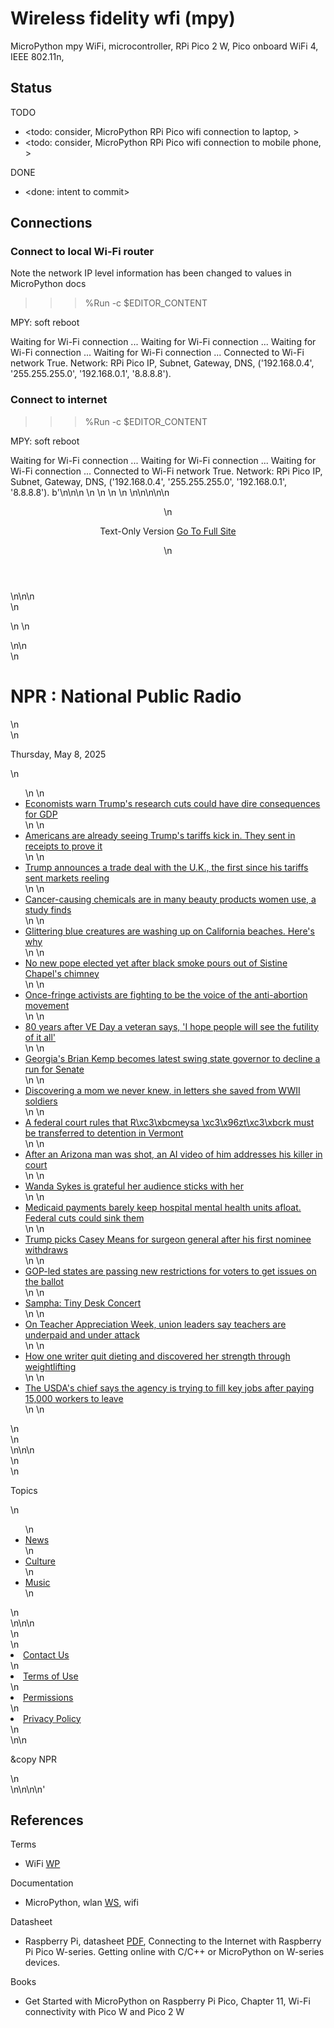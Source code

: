 # Wireless fidelity wfi (mpy)

MicroPython mpy WiFi, microcontroller, RPi Pico 2 W, Pico onboard WiFi 4, IEEE 802.11n, 

## Status

TODO
* <todo: consider, MicroPython RPi Pico wifi connection to laptop, >
* <todo: consider, MicroPython RPi Pico wifi connection to mobile phone, >

DONE
* <done: intent to commit>

## Connections

### Connect to local Wi-Fi router

Note the network IP level information has been changed to values in MicroPython docs

>>> %Run -c $EDITOR_CONTENT

MPY: soft reboot

Waiting for Wi-Fi connection ...
Waiting for Wi-Fi connection ...
Waiting for Wi-Fi connection ...
Waiting for Wi-Fi connection ...
Connected to Wi-Fi network True. 
Network: RPi Pico IP, Subnet, Gateway, DNS, ('192.168.0.4', '255.255.255.0', '192.168.0.1', '8.8.8.8'). 

### Connect to internet

>>> %Run -c $EDITOR_CONTENT

MPY: soft reboot

Waiting for Wi-Fi connection ...
Waiting for Wi-Fi connection ...
Waiting for Wi-Fi connection ...
Connected to Wi-Fi network True. 
Network: RPi Pico IP, Subnet, Gateway, DNS, ('192.168.0.4', '255.255.255.0', '192.168.0.1', '8.8.8.8'). 
b'<!DOCTYPE html>\n<html lang="en">\n<head>\n    <title>NPR : National Public Radio</title>\n    <meta http-equiv="Content-Type" content="text/html;charset=utf-8">\n    <meta name="viewport" content="width=device-width">\n    <link id="favicon" rel="shortcut icon" type="image/png" href="data:image/png;base64,iVBORw0KGgoAAAANSUhEUgAAABAAAAAQCAYAAAAf8/9hAAAAAXNSR0IArs4c6QAAAHlJREFUOBFjYBgFFIcA48cYpf/opvAv+YouxODXshZDbFONDSMLSJRv8V245KdYZTD7//8XcDFGRgkwe2O1NVzMv/UomA02AMQCaUQ2CCQG0ohsEEgMphHEBgEmCIWdRNeMTRXYBTBnw2iYQpjTYXx022Hio/RAhwAAjXEfJrIXnj4AAAAASUVORK5CYII=">\n    <style>\n        body {\n    display: block;\n    padding: 0px 20px;\n    max-width: 550px;\n    margin: 0 auto;\n    font-family: -apple-system, BlinkMacSystemFont, "Segoe UI", Roboto, Helvetica, Arial, sans-serif, "Apple Color Emoji", "Segoe UI Emoji", "Segoe UI Symbol";\n}\n\n.full-version-link {\n    margin-left: 15px;\n}\n\n.slug-line {\n    font-size: 1.1rem;\n    margin-bottom: 15px;\n}\n\n.hr-line {\n    position: relative;\n    height: 4px;\n}\n\n.hr-line:after {\n    background: linear-gradient(to right, #e60000 0%, #e60000 33.33%, #000000 33.33%, #000000 66.66%, #3366CC 66.66%);\n    position: absolute;\n    content: \'\';\n    height: 4px;\n    right: 0;\n    left: 0;\n    top: 0;\n}\n\nhr.gray {\n    border: .5px solid gray;\n}\n\n.story-title {\n    line-height: 2rem;\n    font-size: 1.5rem;\n    margin: 0;\n}\n\n.topic-heading {\n    line-height: 2rem;\n    font-size: 1.5rem;\n}\n\n.topic-container>ul {\n    padding: 0;\n    line-height: 1.4rem;\n}\n\n.topic-container li {\n    display: block;\n    padding-bottom: 15px;\n}\n\n.topic-container {\n    margin-top: 20px;\n}\n\n.topic-date {\n    margin: 20px 0;\n    font-style: italic;\n}\n\n.paragraphs-container {\n    line-height: 1.5rem;\n}\n\n.button:link,\n.button:visited {\n    background-color: white;\n    color: black;\n    border: 2px solid black;\n    padding: 4px 8px;\n    text-align: center;\n    text-decoration: none;\n    display: inline-block;\n}\n\n.button:hover,\n.button:active {\n    background-color: black;\n    color: white;\n}\n\n.lower-nav-container {\n    margin-top: 40px;\n}\n\n.lower-nav-container li {\n    margin-left: 0;\n    display: inline;\n    padding-right: 20px;\n}\n\nh6 {\n  text-transform: uppercase;\n}\n\n    </style>\n</head>\n\n\n<body>\n<header>\n  <p>Text-Only Version <a class="full-version-link button" href="https://www.npr.org/">Go To Full Site</a></p>\n</header>\n\n\n<main>\n  <p>\n    \n  </p>\n\n  <div class="topic-container">\n    <h1 class="topic-heading">NPR : National Public Radio</h1>\n    <div class="hr-line"></div>\n    <p class="topic-date">Thursday, May 8, 2025</p>\n    <ul>\n      \n        <li><a class="topic-title" href="/nx-s1-5383918">Economists warn Trump\'s research cuts could have dire consequences for GDP</a></li>\n      \n        <li><a class="topic-title" href="/g-s1-64816">Americans are already seeing Trump\'s tariffs kick in. They sent in receipts to prove it</a></li>\n      \n        <li><a class="topic-title" href="/nx-s1-5389973">Trump announces a trade deal with the U.K., the first since his tariffs sent markets reeling</a></li>\n      \n        <li><a class="topic-title" href="/nx-s1-5389925">Cancer-causing chemicals are in many beauty products women use, a study finds</a></li>\n      \n        <li><a class="topic-title" href="/nx-s1-5387739">Glittering blue creatures are washing up on California beaches. Here\'s why</a></li>\n      \n        <li><a class="topic-title" href="/nx-s1-5390452">No new pope elected yet after black smoke pours out of Sistine Chapel\'s chimney</a></li>\n      \n        <li><a class="topic-title" href="/nx-s1-5388480">Once-fringe activists are fighting to be the voice of the anti-abortion movement</a></li>\n      \n        <li><a class="topic-title" href="/nx-s1-5389747">80 years after VE Day a veteran says, \'I hope people will see the futility of it all\'</a></li>\n      \n        <li><a class="topic-title" href="/nx-s1-5387659">Georgia\'s Brian Kemp becomes latest swing state governor to decline a run for Senate</a></li>\n      \n        <li><a class="topic-title" href="/nx-s1-5371628">Discovering a mom we never knew, in letters she saved from WWII soldiers</a></li>\n      \n        <li><a class="topic-title" href="/g-s1-64726">A federal court rules that R\xc3\xbcmeysa \xc3\x96zt\xc3\xbcrk must be transferred to detention in Vermont</a></li>\n      \n        <li><a class="topic-title" href="/g-s1-64640">After an Arizona man was shot, an AI video of him addresses his killer in court</a></li>\n      \n        <li><a class="topic-title" href="/nx-s1-5389907">Wanda Sykes is grateful her audience sticks with her</a></li>\n      \n        <li><a class="topic-title" href="/nx-s1-5389885">Medicaid payments barely keep hospital mental health units afloat. Federal cuts could sink them</a></li>\n      \n        <li><a class="topic-title" href="/nx-s1-5389962">Trump picks Casey Means for surgeon general after his first nominee withdraws</a></li>\n      \n        <li><a class="topic-title" href="/nx-s1-5382445">GOP-led states are passing new restrictions for voters to get issues on the ballot</a></li>\n      \n        <li><a class="topic-title" href="/1234569831">Sampha: Tiny Desk Concert</a></li>\n      \n        <li><a class="topic-title" href="/nx-s1-5388994">On Teacher Appreciation Week, union leaders say teachers are underpaid and under attack</a></li>\n      \n        <li><a class="topic-title" href="/nx-s1-5377615">How one writer quit dieting and discovered her strength through weightlifting</a></li>\n      \n        <li><a class="topic-title" href="/nx-s1-5389922">The USDA\'s chief says the agency is trying to fill key jobs after paying 15,000 workers to leave</a></li>\n      \n    </ul>\n  </div>\n</main>\n\n\n<div class="hr-line"></div>\n<nav>\n<p>Topics</p>\n<ul>\n    <li><a href="/1001">News</a></li>\n    <li><a href="/1008">Culture</a></li>\n    <li><a href="/1039">Music</a></li>\n</ul>\n</nav>\n\n\n<footer>\n  <nav class="lower-nav-container">\n    <li><a href="/614470770">Contact Us</a></li>\n    <li><a href="/179876898">Terms of Use</a></li>\n    <li><a href="/179881519">Permissions</a></li>\n    <li><a href="/179878450">Privacy Policy</a></li>\n  </nav>\n\n  <p>&copy NPR</p>\n</footer>\n\n</body>\n</html>\n'

## References

Terms
* WiFi [WP](https://en.wikipedia.org/wiki/Wi-Fi)

Documentation
* MicroPython, wlan [WS](https://docs.micropython.org/en/latest/rp2/quickref.html#wlan), wifi

Datasheet
* Raspberry Pi, datasheet [PDF](https://datasheets.raspberrypi.com/picow/connecting-to-the-internet-with-pico-w.pdf), Connecting to the Internet with Raspberry Pi Pico W-series. Getting online with C/C++ or MicroPython on W-series devices.

Books
* Get Started with MicroPython on Raspberry Pi Pico, Chapter 11, Wi-Fi connectivity with Pico W and Pico 2 W